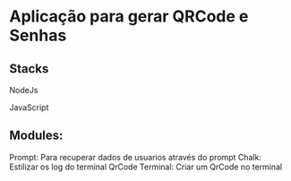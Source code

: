 # Aplicação para gerar QRCode e Senhas

## Stacks
NodeJs 

JavaScript

## Modules:
Prompt: Para recuperar dados de usuarios através do prompt
Chalk: Estilizar os log do terminal
QrCode Terminal: Criar um QrCode no terminal